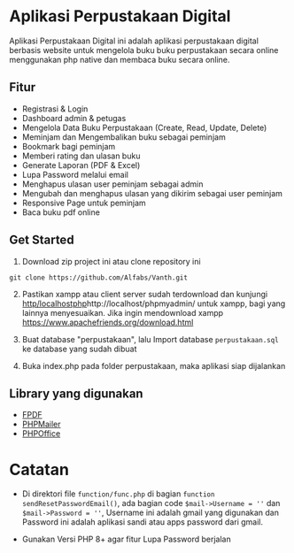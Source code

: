# Aplikasi Perpustakaan Digital

Aplikasi Perpustakaan Digital ini adalah aplikasi perpustakaan digital berbasis website untuk mengelola buku buku perpustakaan secara online menggunakan php native dan membaca buku secara online.

## Fitur

- Registrasi & Login
- Dashboard admin & petugas
- Mengelola Data Buku Perpustakaan (Create, Read, Update, Delete)
- Meminjam dan Mengembalikan buku sebagai peminjam
- Bookmark bagi peminjam
- Memberi rating dan ulasan buku
- Generate Laporan (PDF & Excel)
- Lupa Password melalui email
- Menghapus ulasan user peminjam sebagai admin
- Mengubah dan menghapus ulasan yang dikirim sebagai user peminjam
- Responsive Page untuk peminjam
- Baca buku pdf online


## Get Started

1. Download zip project ini atau clone repository ini
```
git clone https://github.com/Alfabs/Vanth.git
```

2. Pastikan xampp atau client server sudah terdownload dan kunjungi [http/localhostphp](http://localhost/phpmyadmin/)http://localhost/phpmyadmin/ untuk xampp, bagi yang lainnya menyesuaikan. Jika ingin mendownload xampp https://www.apachefriends.org/download.html
   
3. Buat database "perpustakaan", lalu Import database `perpustakaan.sql` ke database yang sudah dibuat
   
4. Buka index.php pada folder perpustakaan, maka aplikasi siap dijalankan

## Library yang digunakan

- [FPDF](https://github.com/Setasign/FPDF)
- [PHPMailer](https://github.com/PHPMailer/PHPMailer)
- [PHPOffice](https://github.com/PHPOffice/PhpSpreadsheet)

# Catatan

- Di direktori file `function/func.php` di bagian `function sendResetPasswordEmail()`, ada bagian code 
  `$mail->Username = ''` dan `$mail->Password = ''`, Username ini adalah gmail yang digunakan dan Password ini adalah aplikasi sandi atau apps password dari gmail.

- Gunakan Versi PHP 8+ agar fitur Lupa Password berjalan

